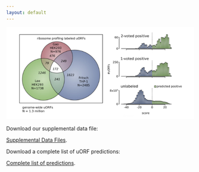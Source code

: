 ```yaml
---
layout: default
---
```


![](https://github.com/gersteinlab/uORFs/blob/gh-pages/uORFs__homepage.jpg)

Download our supplemental data file:

[Supplemental Data Files](https://www.dropbox.com/s/b15jmgf20dmdzon/Supplemental_Data_Tables.xlsx?dl=1).

Download a complete list of uORF predictions:

[Complete list of predictions](https://www.dropbox.com/s/b15jmgf20dmdzon/Supplemental_Data_Tables.xlsx?dl=1).

